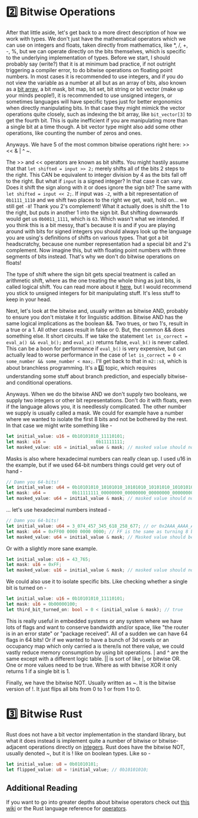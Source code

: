 # 2️⃣ Bitwise Operations
After that little aside, let's get back to a more direct description of how we work with types.
We don't just have the mathematical operators which we can use on integers and floats, taken
directly from mathematics, like *, /, +, -, %, but we can operate directly on the bits themselves, which
is specific to the underlying implementation of types. Before we start, I should probably say (write?) that
it is at minimum bad practice, if not outright triggering a compiler error, to do bitwise operations on
floating point numbers. In most cases it is recommended to use integers, and if you do not view the
variable as a number at all but as an array of bits, also known as a
[bit array](https://en.wikipedia.org/wiki/Bit_array), a bit mask, bit map, bit set, bit string or bit vector
(make up your minds people!), it is recommended to use unsigned integers, or sometimes languages will have
specific types just for better ergonomics when directly manipulating bits. In that case they might mimick
the vector operations quite closely, such as indexing the bit array, like ```bit_vector[3]``` to get the fourth
bit. This is quite inefficient if you are manipulating more than a single bit at a time though. A bit vector type
might also add some other operations, like counting the number of zeros and ones.

Anyways. We have 5 of the most common bitwise operations right here: >> << & | ^ ~.

The >> and << operators are known as bit shifts. You might hastily assume that that ```let shifted = input >> 2;```
merely shifts all of the bits 2 steps to the right. This CAN be equivalent to integer division by 4 as the
bits fall off to the right. But what if ```input``` is a signed integer? In that case it can vary. Does
it shift the sign along with it or does ignore the sign bit? The same with ```let shifted = input << 2;```.
If input was ```-2```, with a bit representation of ```0b1111_1110``` and we shift two places to the right we
get, wait, hold on... we still get ```-8```! Thank you 2's complement! What it actually does is shift the 1 to
the right, but puts in another 1 into the sign bit. But shifting downwards would get us ```0b0011_1111```,
which is ```63```. Which wasn't what we intended. If you think this is a bit messy, that's because it is
and if you are playing around with bits for signed integers you should always look up the language you
are using's definitions of shifts on various types. That got a bit headscratchy, because one number
representation had a special bit and 2's complement. Now imagine this, but with floating point numbers with
three segments of bits instead. That's why we don't do bitwise operations on floats!

The type of shift where the sign bit gets special treatment is
called an arithmetic shift, where as the one treating the whole thing as just bits, is called logical shift. You
can read more about it [here](https://open4tech.com/logical-vs-arithmetic-shift/), but I would recommend you stick
to unsigned integers for bit manipulating stuff. It's less stuff to keep in your head.

Next, let's look at the bitwise and, usually written as bitwise AND, probably to ensure you don't mistake it for
linguistic addition. Bitwise AND has the same logical implications as the boolean &&. Two trues, or two 1's, result
in a true or a 1. All other cases result in false or 0. But, the common && does something else. It short circuits.
If we take the statement ```let is_correct = eval_a() && eval_b();``` and ```eval_a()``` returns false,
```eval_b()``` is never called. This can be a boon for performance if ```eval_b()``` is very expensive, but
can actually lead to worse performance in the case of ```let is_correct = 0 < some_number && some_number < max;```.
I'll get back to that in ```m2::s8```, which is about branchless programming. It's a 3️⃣ topic, which requires
understanding some stuff about branch prediction, and especially bitwise- and conditional operations.

Anyways. When we do the bitwise AND we don't supply two booleans, we supply two integers or other bit
representations. Don't do it with floats, even if the language allows you, it is needlessly complicated. The
other number we supply is usually called a mask. We could for example have a number where we wanted to
isolate the first 8 bits and not be bothered by the rest. In that case we might write something like -

```rust
let initial_value: u16 = 0b10101010_11110101;
let mask: u16 =                   0b11111111;
let masked_value: u16 = initial_value & mask; // masked value should now be 0b11110101
```

Masks is also where hexadecimal numbers can really clean up. I used u16 in the example, but if we used
64-bit numbers things could get very out of hand -

```rust
// Damn you 64-bits!
let initial_value: u64 = 0b10101010_10101010_10101010_10101010_10101010_10101010_10101010_11110101;
let mask: u64 =          0b11111111_00000000_00000000_00000000_00000000_00000000_00000000_00000000;
let masked_value: u64 = initial_value & mask; // masked value should now be 0b11110101
```

... let's use hexadecimal numbers instead -

```rust
// Damn you 64-bits!
let initial_value: u64 = 3_074_457_345_618_258_677; // or 0x2AAA_AAAA_AAAA_AAF5
let mask: u64 = 0xFF00 0000 0000 0000; // FF is the same as turning 8 bits completely on. So 0xF == 0xb1111.
let masked_value: u64 = initial_value & mask; // Masked value should be 0x2A00 0000 0000 0000
```

Or with a slightly more sane example.

```rust
let initial_value: u16 = 43_765;
let mask: u16 = 0xFF;
let masked_value: u16 = initial_value & mask; // masked value should now be 0b11110101
```

We could also use it to isolate specific bits. Like checking whether a single bit is turned on -

```rust
let initial_value: u16 = 0b10101010_11110101;
let mask: u16 = 0b00000100;
let third_bit_turned_on: bool = 0 < (initial_value & mask); // true
```

This is really useful in embedded systems or any system where we have lots of flags and want to conserve
bandwidth and/or space, like "the router is in an error state" or "package received". All of a sudden we can
have 64 flags in 64 bits! Or if we wanted to have a bunch of 3d voxels or an occupancy map which only carried
a is there/is not there value, we could vastly reduce memory consumption by using bit operations. | and ^
are the same except with a different logic table. || is sort of like |, or bitwise OR. One or more values
need to be true. Where as with bitwise XOR it only returns 1 if a single bit is 1.

Finally, we have the bitwise NOT. Usually written as ~. It is the bitwise version of !. It just flips all bits
from 0 to 1 or from 1 to 0.

# 3️⃣ Bitwise Rust
Rust does not have a bit vector implementation in the standard library, but what it does instead is implement
quite a number of bitwise or bitwise-adjacent operations directly on
[integers][0].
Rust does have the bitwise NOT, usually denoted ~, but it is ! like on boolean types. Like so -

```rust
let initial_value: u8 = 0b01010101;
let flipped_value: u8 = !initial_value; // 0b10101010;
```

## Additional Reading
If you want to go into greater depths about bitwise operators check out [this wiki][1] or the Rust language
reference for [operators][2].

[0]: https://doc.rust-lang.org/std/primitive.u32.html#method.rotate_left
[1]: https://en.wikipedia.org/wiki/Bitwise_operation
[2]: https://doc.rust-lang.org/reference/expressions/operator-expr.html

